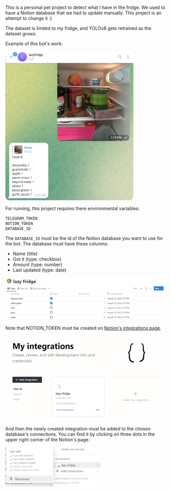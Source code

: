 This is a personal pet project to detect what I have in the fridge. We used to have a Notion database that we had to update manually. This project is an attempt to change it :)

The dataset is limited to my fridge, and YOLOv8 gets retrained as the dataset grows.

Example of this bot's work:

<img src="readme_images/bot.png" alt="The bot's replies" width="400" style="border-radius: 3%"/>

For running, this project requires there environmental variables:

```
TELEGRAM_TOKEN
NOTION_TOKEN
DATABASE_ID
```

The `DATABASE_ID` must be the id of the Notion database you want to use for the bot. The database must have these columns:

- Name (title)
- Got it (type: checkbox)
- Amount (type: number)
- Last updated (type: date)

![Database's example](readme_images/img.png)

Note that NOTION_TOKEN must be created on [Notion's integrations page](https://www.notion.so/my-integrations).

<img src="readme_images/img_1.png" alt="Notion integration" width="500"/>

And then the newly created integration must be added to the chosen database's connections. You can find it by clicking on three dots in the upper right corner of the Notion's page.

<img src="readme_images/img_2.png" alt="Connecting database" width="300"/>
